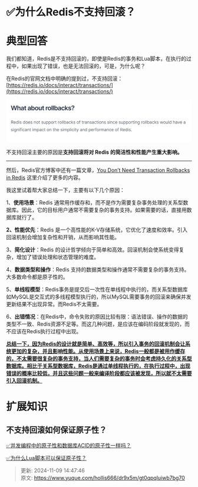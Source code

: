 # ✅为什么Redis不支持回滚？

# 典型回答


我们都知道，Redis是不支持回滚的，即使是Redis的事务和Lua脚本，在执行的过程中，如果出现了错误，也是无法回滚的，可是，为什么呢？



在Redis的官网文档中明确的提到过，不支持回滚：[https://redis.io/docs/interact/transactions/](https://redis.io/docs/interact/transactions/)

![1703999289243-9f43239e-2bd3-44c6-a5a2-590209d64ef8.png](./img/53SnHOJU18IKcfIS/1703999289243-9f43239e-2bd3-44c6-a5a2-590209d64ef8-514521.png)

不支持回滚主要的原因是**支持回滚将对 Redis 的简洁性和性能产生重大影响。**

****

然后，Redis官方博客中还有一篇文章，[You Don’t Need Transaction Rollbacks in Redis](https://redis.com/blog/you-dont-need-transaction-rollbacks-in-redis/) 这里介绍了更多的内容。



我这里试着帮大家总结一下，主要有以下几个原因：



1、**使用场景**：Redis 通常用作缓存和，而不是作为需要复杂事务处理的关系型数据库。因此，它的目标用户通常不需要复杂的事务支持。如果需要的话，直接用数据库就行了。

**2、性能优先**：Redis 是一个高性能的K-V存储系统，它优化了速度和效率。引入回滚机制会增加复杂性和开销，从而影响其性能。

3、**简化设计**：Redis 的设计哲学倾向于简单和高效。回滚机制会使系统变得复杂，增加了错误处理和状态管理的难度。

4、**数据类型和操作**：Redis 支持的数据类型和操作通常不需要复杂的事务支持。大多数命令都是原子性的。

5、**单线程模型**：Redis事务是提交后一次性在单线程中执行的，而关系型数据库如MySQL是交互式的多线程模型执行的，所以MySQL需要事务的回滚来确保并发更新结果不出现异常。而Redis不太需要。

6、**出错情况**：在Redis中，命令失败的原因比较有限：语法错误、操作的数据的类型不一致、Redis资源不足等。而这几种问题，是应该在编码阶段就发现的，而不应该在Redis执行过程中出现。





**<u>总结一下，因为Redis的设计就是简单、高效等，所以引入事务的回滚机制会让系统更加的复杂，并且影响性能。从使用场景上来说，Redis一般都是被用作缓存的，不太需要很复杂的事务支持，当人们需要复杂的事务时会考虑持久化的关系型数据库。相比于关系型数据库，Redis是通过单线程执行的，在执行过程中，出现错误的概率比较低，并且这些问题一般来编译阶段都应该被发现，所以就不太需要引入回滚机制。</u>**

**<u></u>**

**<u></u>**

# 扩展知识


## 不支持回滚如何保证原子性？


[✅并发编程中的原子性和数据库ACID的原子性一样吗？](https://www.yuque.com/hollis666/dr9x5m/wsfbu382gg5l9ytx)



[✅为什么Lua脚本可以保证原子性？](https://www.yuque.com/hollis666/dr9x5m/rwdgnu)



> 更新: 2024-11-09 14:47:46  
> 原文: <https://www.yuque.com/hollis666/dr9x5m/gt0qpqluiwb7bg70>